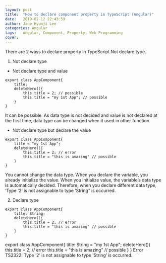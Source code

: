 ```yaml
---
layout: post
title:  "How to declare component property in TypeScript (Angular)"
date:   2019-02-12 22:43:59
author: Jane Hyunji Lee
categories: Angular
tags:	Angular, Component, Property, Web Programming
cover:  
---
```


There are 2 ways to declare property in TypeScript.Not declare type.

1. Not declare type

-  Not declare type and value

```
export class AppComponent{
    title;
    deleteHero(){
        this.title = 2; // possible
        this.title = "my 1st App"; // possible
    }
}
```

It can be possible. As data type is not decided and value is not declared at the first time, data type can be changed when it used in other function.

-  Not declare type but declare the value

```
export class AppComponent{
    title = "my 1st App";
    deleteHero(){
        this.title = 2; // error
        this.title = "this is amazing" // possible
    }
}
```

You cannot change the data type. When you declare the variable, you already initialize the value. When you initialize value, the variable’s data type is automatically decided. Therefore, when you declare different data type, ‘Type ‘2’ is not assignable to type ‘String” is occurred.

2. Declare type

```
export class AppComponent{
    title: String;
    deleteHero(){
        this.title = 2; // error
        this.title = "this is amazing" // possible
    }
}
```

export class AppComponent{
     title: String = "my 1st App";
     deleteHero(){
         this.title = 2; // error
         this.title = "this is amazing" // possible
     }
 }
Error TS2322: Type ‘2’ is not assignable to type ‘String’ is occurred.
